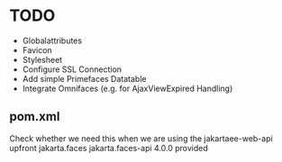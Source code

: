 # TODO

- Globalattributes
- Favicon
- Stylesheet
- Configure SSL Connection
- Add simple Primefaces Datatable
- Integrate Omnifaces (e.g. for AjaxViewExpired Handling)

## pom.xml

Check whether we need this when we are using the jakartaee-web-api upfront
    <dependency>
        <groupId>jakarta.faces</groupId>
        <artifactId>jakarta.faces-api</artifactId>
        <version>4.0.0</version>
        <scope>provided</scope>
    </dependency>
